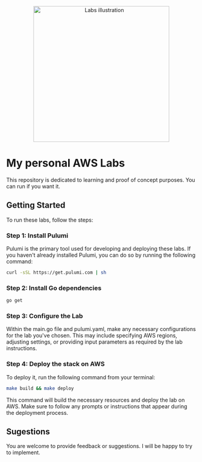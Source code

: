 <p align="center">
<img style="width: 360px" src="https://user-images.githubusercontent.com/15220162/224574915-6d0a36f6-debe-45a0-bb19-5baf60f1b97c.svg" alt="Labs illustration" />
</p>

# My personal AWS Labs

This repository is dedicated to learning and proof of concept purposes. You can run if you want it.

## Getting Started

To run these labs, follow the steps:

### Step 1: Install Pulumi

Pulumi is the primary tool used for developing and deploying these labs. If you haven't already installed Pulumi, you can do so by running the following command:

```sh
curl -sSL https://get.pulumi.com | sh
```

### Step 2: Install Go dependencies

```sh
go get
```

### Step 3: Configure the Lab

Within the main.go file and pulumi.yaml, make any necessary configurations for the lab you've chosen.
This may include specifying AWS regions, adjusting settings, or providing input parameters as required by the
lab instructions.

### Step 4: Deploy the stack on AWS

To deploy it, run the following command from your terminal:

```sh
make build && make deploy
```

This command will build the necessary resources and deploy the lab on AWS.
Make sure to follow any prompts or instructions that appear during the deployment process.

## Sugestions

You are welcome to provide feedback or suggestions. I will be happy to try to implement.
